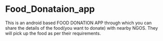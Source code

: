 # Food_Donataion_app
This is an android based FOOD DONATION APP through which you can share the details of the food(you want to donate) with nearby NGOS. They 
will pick up the food as per their requirements.
